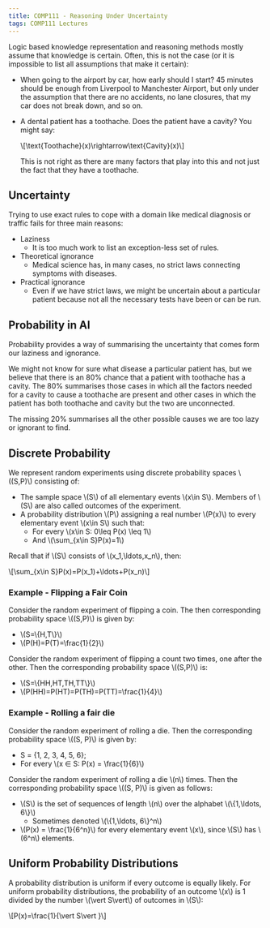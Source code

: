 ```yaml
---
title: COMP111 - Reasoning Under Uncertainty
tags: COMP111 Lectures
---
```

Logic based knowledge representation and reasoning methods mostly assume that knowledge is certain. Often, this is not the case (or it is impossible to list all assumptions that make it certain):

* When going to the airport by car, how early should I start? 45 minutes should be enough from Liverpool to Manchester Airport, but only under the assumption that there are no accidents, no lane closures, that my car does not break down, and so on.
* A dental patient has a toothache. Does the patient have a cavity? You might say:

	&#92;[&#92;text{Toothache}(x)&#92;rightarrow&#92;text{Cavity}(x)&#92;]

	This is not right as there are many factors that play into this and not just the fact that they have a toothache.
	
## Uncertainty
Trying to use exact rules to cope with a domain like medical diagnosis or traffic fails for three main reasons:

* Laziness
	* It is too much work to list an exception-less set of rules.
* Theoretical ignorance
	* Medical science has, in many cases, no strict laws connecting symptoms with diseases.
* Practical ignorance
	* Even if we have strict laws, we might be uncertain about a particular patient because not all the necessary tests have been or can be run.
	
## Probability in AI

Probability provides a way of summarising the uncertainty that comes form our laziness and ignorance.

We might not know for sure what disease a particular patient has, but we believe that there is an 80% chance that a patient with toothache has a cavity. The 80% summarises those cases in which all the factors needed for a cavity to cause a toothache are present and other cases in which the patient has both toothache and cavity but the two are unconnected.

The missing 20% summarises all the other possible causes we are too lazy or ignorant to find.

## Discrete Probability
We represent random experiments using discrete probability spaces &#92;((S,P)&#92;) consisting of:

* The sample space &#92;(S&#92;) of all elementary events &#92;(x&#92;in S&#92;). Members of &#92;(S&#92;) are also called outcomes of the experiment.
* A probability distribution &#92;(P&#92;) assigning a real number &#92;(P(x)&#92;) to every elementary event &#92;(x&#92;in S&#92;) such that:
	* For every &#92;(x&#92;in S: 0&#92;leq P(x) &#92;leq 1&#92;)
	* And &#92;(&#92;sum_{x&#92;in S}P(x)=1&#92;)
	
Recall that if &#92;(S&#92;) consists of &#92;(x_1,&#92;ldots,x_n&#92;), then:

&#92;[&#92;sum_{x&#92;in S}P(x)=P(x_1)+&#92;ldots+P(x_n)&#92;]

### Example - Flipping a Fair Coin
Consider the random experiment of flipping a coin. The then corresponding probability space &#92;((S,P)&#92;) is given by:

* &#92;(S=&#92;{H,T&#92;}&#92;)
* &#92;(P(H)=P(T)=&#92;frac{1}{2}&#92;)

Consider the random experiment of flipping a count two times, one after the other. Then the corresponding probability space &#92;((S,P)&#92;) is:

* &#92;(S=&#92;{HH,HT,TH,TT&#92;}&#92;)
* &#92;(P(HH)=P(HT)=P(TH)=P(TT)=&#92;frac{1}{4}&#92;)

### Example - Rolling a fair die
Consider the random experiment of rolling a die. Then the corresponding probability space &#92;((S, P)&#92;) is given by:

* S = {1, 2, 3, 4, 5, 6};
* For every &#92;(x ∈ S: P(x) = &#92;frac{1}{6}&#92;)

Consider the random experiment of rolling a die &#92;(n&#92;) times. Then the corresponding probability space &#92;((S, P)&#92;) is given as follows:

* &#92;(S&#92;) is the set of sequences of length &#92;(n&#92;) over the alphabet &#92;(&#92;{1,&#92;ldots, 6&#92;}&#92;)
	* Sometimes denoted &#92;(&#92;{1,&#92;ldots, 6&#92;}^n&#92;)
* &#92;(P(x) = &#92;frac{1}{6^n}&#92;) for every elementary event &#92;(x&#92;), since &#92;(S&#92;) has &#92;(6^n&#92;) elements.

## Uniform Probability Distributions
A probability distribution is uniform if every outcome is equally likely. For uniform probability distributions, the probability of an outcome &#92;(x&#92;) is 1 divided by the number &#92;(&#92;vert S&#92;vert&#92;) of outcomes in &#92;(S&#92;):

&#92;[P(x)=&#92;frac{1}{&#92;vert S&#92;vert }&#92;]
